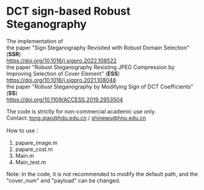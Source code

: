# DCT sign-based Robust Steganography    

The implementation of   
the paper "Sign Steganography Revisited with Robust Domain Selection" (__SSR__)  
https://doi.org/10.1016/j.sigpro.2022.108522   
the paper "Robust Steganography Resisting JPEG Compression by Improving Selection of Cover Element" (__ESS__)  https://doi.org/10.1016/j.sigpro.2021.108048   
the paper "Robust Steganography by Modifying Sign of DCT Coefficients" (__SS__)  
https://doi.org/10.1109/ACCESS.2019.2953504

The code is strictly for non-commercial academic use only.  
Contact: tong.qiao@hdu.edu.cn / shinewu@hnu.edu.cn

How to use：
1. papare_image.m
2. papare_cost.m
3. Main.m
4. Main_test.m  

Note: In the code, it is not recommended to modify the default path, and the "cover_num" and "payload" can be changed.
